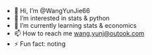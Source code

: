 - 👋 Hi, I’m @WangYunJie66
- 👀 I’m interested in stats & python
- 🌱 I’m currently learning stats & economics
- 📫 How to reach me wang.yunj@outook.com
- ⚡ Fun fact: noting

<!---
WangYunJie66/WangYunJie66 is a ✨ special ✨ repository because its `README.md` (this file) appears on your GitHub profile.
You can click the Preview link to take a look at your changes.
--->
